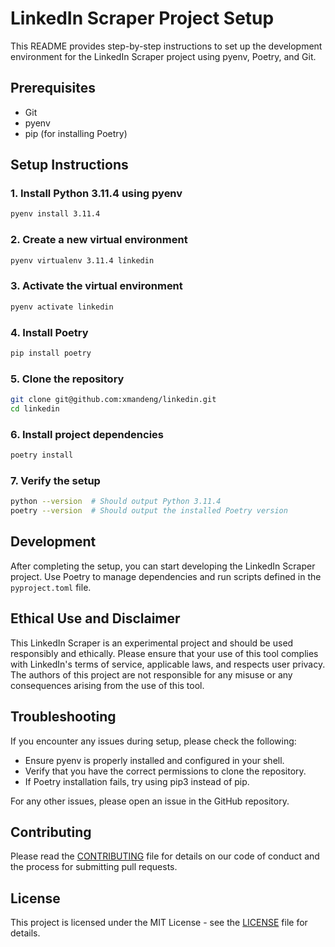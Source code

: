 # LinkedIn Scraper Project Setup

This README provides step-by-step instructions to set up the development environment for the LinkedIn Scraper project using pyenv, Poetry, and Git.

## Prerequisites

- Git
- pyenv
- pip (for installing Poetry)

## Setup Instructions

### 1. Install Python 3.11.4 using pyenv

```bash
pyenv install 3.11.4
```

### 2. Create a new virtual environment

```bash
pyenv virtualenv 3.11.4 linkedin
```

### 3. Activate the virtual environment

```bash
pyenv activate linkedin
```

### 4. Install Poetry

```bash
pip install poetry
```

### 5. Clone the repository

```bash
git clone git@github.com:xmandeng/linkedin.git
cd linkedin
```

### 6. Install project dependencies

```bash
poetry install
```

### 7. Verify the setup

```bash
python --version  # Should output Python 3.11.4
poetry --version  # Should output the installed Poetry version
```

## Development

After completing the setup, you can start developing the LinkedIn Scraper project. Use Poetry to manage dependencies and run scripts defined in the `pyproject.toml` file.

## Ethical Use and Disclaimer

This LinkedIn Scraper is an experimental project and should be used responsibly and ethically. Please ensure that your use of this tool complies with LinkedIn's terms of service, applicable laws, and respects user privacy. The authors of this project are not responsible for any misuse or any consequences arising from the use of this tool.

## Troubleshooting

If you encounter any issues during setup, please check the following:

- Ensure pyenv is properly installed and configured in your shell.
- Verify that you have the correct permissions to clone the repository.
- If Poetry installation fails, try using pip3 instead of pip.

For any other issues, please open an issue in the GitHub repository.

## Contributing

Please read the [CONTRIBUTING](CONTRIBUTING.md) file for details on our code of conduct and the process for submitting pull requests.

## License

This project is licensed under the MIT License - see the [LICENSE](LICENSE) file for details.